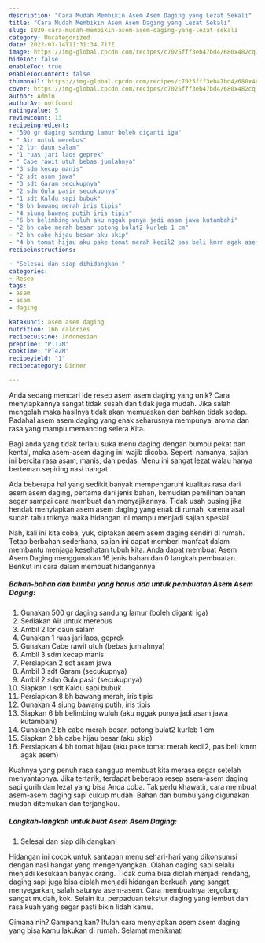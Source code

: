 ```yaml
---
description: "Cara Mudah Membikin Asem Asem Daging yang Lezat Sekali"
title: "Cara Mudah Membikin Asem Asem Daging yang Lezat Sekali"
slug: 1039-cara-mudah-membikin-asem-asem-daging-yang-lezat-sekali
category: Uncategorized
date: 2022-03-14T11:31:34.717Z
image: https://img-global.cpcdn.com/recipes/c7025fff3eb47bd4/680x482cq70/asem-asem-daging-foto-resep-utama.jpg
hideToc: false
enableToc: true
enableTocContent: false
thumbnail: https://img-global.cpcdn.com/recipes/c7025fff3eb47bd4/680x482cq70/asem-asem-daging-foto-resep-utama.jpg
cover: https://img-global.cpcdn.com/recipes/c7025fff3eb47bd4/680x482cq70/asem-asem-daging-foto-resep-utama.jpg
author: Admin
authorAv: notfound
ratingvalue: 5
reviewcount: 13
recipeingredient:
- "500 gr daging sandung lamur boleh diganti iga"
- " Air untuk merebus"
- "2 lbr daun salam"
- "1 ruas jari laos geprek"
- " Cabe rawit utuh bebas jumlahnya"
- "3 sdm kecap manis"
- "2 sdt asam jawa"
- "3 sdt Garam secukupnya"
- "2 sdm Gula pasir secukupnya"
- "1 sdt Kaldu sapi bubuk"
- "8 bh bawang merah iris tipis"
- "4 siung bawang putih iris tipis"
- "6 bh belimbing wuluh aku nggak punya jadi asam jawa kutambahi"
- "2 bh cabe merah besar potong bulat2 kurleb 1 cm"
- "2 bh cabe hijau besar aku skip"
- "4 bh tomat hijau aku pake tomat merah kecil2 pas beli kmrn agak asem"
recipeinstructions:

- "Selesai dan siap dihidangkan!"
categories:
- Resep
tags:
- asem
- asem
- daging

katakunci: asem asem daging 
nutrition: 166 calories
recipecuisine: Indonesian
preptime: "PT17M"
cooktime: "PT42M"
recipeyield: "1"
recipecategory: Dinner

---
```





Anda sedang mencari ide resep asem asem daging yang unik? Cara menyiapkannya sangat tidak susah dan tidak juga mudah. Jika salah mengolah maka hasilnya tidak akan memuaskan dan bahkan tidak sedap. Padahal asem asem daging yang enak seharusnya mempunyai aroma dan rasa yang mampu memancing selera Kita.





Bagi anda yang tidak terlalu suka menu daging dengan bumbu pekat dan kental, maka asem-asem daging ini wajib dicoba. Seperti namanya, sajian ini bercita rasa asam, manis, dan pedas. Menu ini sangat lezat walau hanya berteman sepiring nasi hangat.

Ada beberapa hal yang sedikit banyak mempengaruhi kualitas rasa dari asem asem daging, pertama dari jenis bahan, kemudian pemilihan bahan segar sampai cara membuat dan menyajikannya. Tidak usah pusing jika hendak menyiapkan asem asem daging yang enak di rumah, karena asal sudah tahu triknya maka hidangan ini mampu menjadi sajian spesial.






Nah, kali ini kita coba, yuk, ciptakan asem asem daging sendiri di rumah. Tetap berbahan sederhana, sajian ini dapat memberi manfaat dalam membantu menjaga kesehatan tubuh kita. Anda dapat membuat Asem Asem Daging menggunakan 16 jenis bahan dan 0 langkah pembuatan. Berikut ini cara dalam membuat hidangannya.

<!--inarticleads1-->

##### Bahan-bahan dan bumbu yang harus ada untuk pembuatan Asem Asem Daging:

1. Gunakan 500 gr daging sandung lamur (boleh diganti iga)
1. Sediakan  Air untuk merebus
1. Ambil 2 lbr daun salam
1. Gunakan 1 ruas jari laos, geprek
1. Gunakan  Cabe rawit utuh (bebas jumlahnya)
1. Ambil 3 sdm kecap manis
1. Persiapkan 2 sdt asam jawa
1. Ambil 3 sdt Garam (secukupnya)
1. Ambil 2 sdm Gula pasir (secukupnya)
1. Siapkan 1 sdt Kaldu sapi bubuk
1. Persiapkan 8 bh bawang merah, iris tipis
1. Gunakan 4 siung bawang putih, iris tipis
1. Siapkan 6 bh belimbing wuluh (aku nggak punya jadi asam jawa kutambahi)
1. Gunakan 2 bh cabe merah besar, potong bulat2 kurleb 1 cm
1. Siapkan 2 bh cabe hijau besar (aku skip)
1. Persiapkan 4 bh tomat hijau (aku pake tomat merah kecil2, pas beli kmrn agak asem)


Kuahnya yang penuh rasa sanggup membuat kita merasa segar setelah menyantapnya. Jika tertarik, terdapat beberapa resep asem-asem daging sapi gurih dan lezat yang bisa Anda coba. Tak perlu khawatir, cara membuat asem-asem daging sapi cukup mudah. Bahan dan bumbu yang digunakan mudah ditemukan dan terjangkau. 

<!--inarticleads2-->

##### Langkah-langkah untuk buat Asem Asem Daging:


1. Selesai dan siap dihidangkan!

Hidangan ini cocok untuk santapan menu sehari-hari yang dikonsumsi dengan nasi hangat yang mengenyangkan. Olahan daging sapi selalu menjadi kesukaan banyak orang. Tidak cuma bisa diolah menjadi rendang, daging sapi juga bisa diolah menjadi hidangan berkuah yang sangat menyegarkan, salah satunya asem-asem. Cara membuatnya tergolong sangat mudah, kok. Selain itu, perpaduan tekstur daging yang lembut dan rasa kuah yang segar pasti bikin lidah kamu. 

Gimana nih? Gampang kan? Itulah cara menyiapkan asem asem daging yang bisa kamu lakukan di rumah. Selamat menikmati
